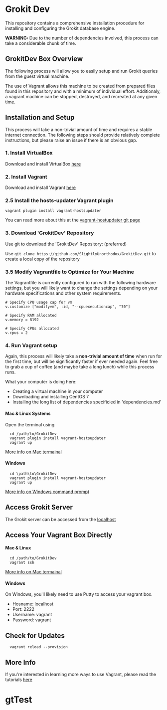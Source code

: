 # Grokit Dev

This repository contains a comprehensive installation procedure for installing and configuring the Grokit database engine.

**WARNING:** Due to the number of dependencies involved, this process can take a considerable chunk of time.

## GrokitDev Box Overview

The following process will allow you to easily setup and run Grokit queries from the guest virtual machine.

The use of Vagrant allows this machine to be created from prepared files found in this repository and with a minimum of individual effort. Additionaly, a vagrant machine can be stopped, destroyed, and recreated at any given time.

## Installation and Setup

This process will take a non-trivial amount of time and requires a stable internet connection. The following steps should provide relatively complete instructions, but please raise an issue if there is an obvious gap.

### 1. Install VirtualBox

Download and install VirtualBox [here](https://www.virtualbox.org/wiki/Downloads)

### 2. Install Vagrant

Download and install Vagrant [here](https://www.vagrantup.com/downloads.html)

### 2.5 Install the hosts-updater Vagrant plugin

```{bash}
vagrant plugin install vagrant-hostsupdater
```

You can read more about this at the [vagrant-hostupdater git page](https://github.com/cogitatio/vagrant-hostsupdater)

### 3. Download 'GrokitDev' Repository 

Use git to download the 'GrokitDev' Repository: (preferred)
 
Use ```git clone https://github.com/SlightlyUnorthodox/GrokitDev.git``` to create a local copy of the repository

### 3.5 Modify Vagrantfile to Optimize for Your Machine

The Vagrantfile is currently configured to run with the following hardware settings, but you will likely want to change the settings depending on your hardware specifications and other system requirements.

```{bash}
# Specify CPU usage cap for vm
v.customize ["modifyvm", :id, "--cpuexecutioncap", "70"]

# Specify RAM allocated
v.memory = 8192

# Specify CPUs allocated
v.cpus = 2
```

### 4. Run Vagrant setup

Again, this process will likely take a **non-trivial amount of time** when run for the first time, but will be significantly faster if ever needed again. Feel free to grab a cup of coffee (and maybe take a long lunch) while this process runs.

What your computer is doing here:
 * Creating a virtual machine in your computer
 * Downloading and installing CentOS 7
 * Installing the long list of dependencies specificied in 'dependencies.md'

#### Mac & Linux Systems

Open the terminal using 

```{bash}
  cd /path/to/GrokitDev
  vagrant plugin install vagrant-hostsupdater
  vagrant up
```

[More info on Mac termainal](http://blog.teamtreehouse.com/introduction-to-the-mac-os-x-command-line)

#### Windows
```{cmd}
  cd \path\to\GrokitDev
  vagrant plugin install vagrant-hostsupdater
  vagrant up
```

[More info on Windows command prompt](http://www.bleepingcomputer.com/tutorials/windows-command-prompt-introduction/)

## Access Grokit Server

The Grokit server can be accessed from the [localhost](http://localhost:8000)

## Access Your Vagrant Box Directly

#### Mac & Linux
```{bash}
  cd /path/to/GrokitDev
  vagrant ssh
```

[More info on Mac termainal](http://blog.teamtreehouse.com/introduction-to-the-mac-os-x-command-line)

#### Windows

On Windows, you'll likely need to use Putty to access your vagrant box.

* Hosname: localhost
* Port: 2222
* Username: vagrant
* Password: vagrant

## Check for Updates

```{bash}
  vagrant reload --provision
```

## More Info

If you're interested in learning more ways to use Vagrant, please read the tutorials [here](https://www.vagrantup.com/docs/getting-started/)
# gtTest
